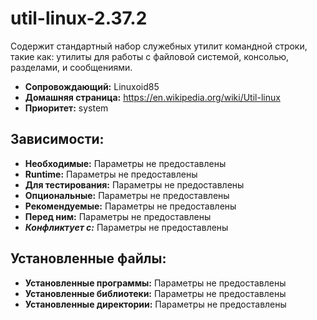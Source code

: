 # util-linux-2.37.2

Содержит стандартный набор служебных утилит командной строки, такие как: утилиты для работы с файловой системой, консолью, разделами, и сообщениями.

* **Сопровождающий:** Linuxoid85
* **Домашняя страница:** https://en.wikipedia.org/wiki/Util-linux
* **Приоритет:** system

## Зависимости:

* **Необходимые:** Параметры не предоставлены
* **Runtime:** Параметры не предоставлены
* **Для тестирования:** Параметры не предоставлены
* **Опциональные:** Параметры не предоставлены
* **Рекомендуемые:** Параметры не предоставлены
* **Перед ним:** Параметры не предоставлены
* ***Конфликтует с:*** Параметры не предоставлены

## Установленные файлы:

* **Установленные программы:** Параметры не предоставлены
* **Установленные библиотеки:** Параметры не предоставлены
* **Установленные директории:** Параметры не предоставлены

